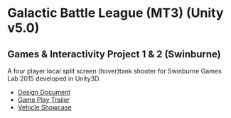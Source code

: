 # Galactic Battle League (MT3) (Unity v5.0)

## Games & Interactivity Project 1 & 2 (Swinburne)

A four player local split screen (hover)tank shooter for Swinburne Games Lab 2015 developed in Unity3D.

- [Design Document](https://github.com/ChrisJong/Galactic-Battle-League/wiki)
- [Game Play Trailer](https://vimeo.com/192580054)
- [Vehicle Showcase](https://vimeo.com/192582179)
